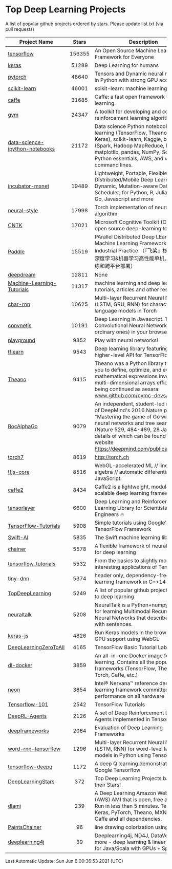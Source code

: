# Top Deep Learning Projects
A list of popular github projects ordered by stars.
Please update list.txt (via pull requests)

|Project Name| Stars | Description |
| ---------- |:-----:| ----------- |
| [tensorflow](https://github.com/tensorflow/tensorflow) | 156355 | An Open Source Machine Learning Framework for Everyone |
| [keras](https://github.com/keras-team/keras) | 51289 | Deep Learning for humans |
| [pytorch](https://github.com/pytorch/pytorch) | 48640 | Tensors and Dynamic neural networks in Python with strong GPU acceleration |
| [scikit-learn](https://github.com/scikit-learn/scikit-learn) | 46001 | scikit-learn: machine learning in Python |
| [caffe](https://github.com/BVLC/caffe) | 31685 | Caffe: a fast open framework for deep learning. |
| [gym](https://github.com/openai/gym) | 24347 | A toolkit for developing and comparing reinforcement learning algorithms. |
| [data-science-ipython-notebooks](https://github.com/donnemartin/data-science-ipython-notebooks) | 21172 | Data science Python notebooks: Deep learning (TensorFlow, Theano, Caffe, Keras), scikit-learn, Kaggle, big data (Spark, Hadoop MapReduce, HDFS), matplotlib, pandas, NumPy, SciPy, Python essentials, AWS, and various command lines. |
| [incubator-mxnet](https://github.com/apache/incubator-mxnet) | 19489 | Lightweight, Portable, Flexible Distributed/Mobile Deep Learning with Dynamic, Mutation-aware Dataflow Dep Scheduler; for Python, R, Julia, Scala, Go, Javascript and more |
| [neural-style](https://github.com/jcjohnson/neural-style) | 17998 | Torch implementation of neural style algorithm |
| [CNTK](https://github.com/microsoft/CNTK) | 17021 | Microsoft Cognitive Toolkit (CNTK), an open source deep-learning toolkit |
| [Paddle](https://github.com/PaddlePaddle/Paddle) | 15519 | PArallel Distributed Deep LEarning: Machine Learning Framework from Industrial Practice （『飞桨』核心框架，深度学习&机器学习高性能单机、分布式训练和跨平台部署） |
| [deepdream](https://github.com/google/deepdream) | 12811 | None |
| [Machine-Learning-Tutorials](https://github.com/ujjwalkarn/Machine-Learning-Tutorials) | 11317 | machine learning and deep learning tutorials, articles and other resources  |
| [char-rnn](https://github.com/karpathy/char-rnn) | 10625 | Multi-layer Recurrent Neural Networks (LSTM, GRU, RNN) for character-level language models in Torch |
| [convnetjs](https://github.com/karpathy/convnetjs) | 10191 | Deep Learning in Javascript. Train Convolutional Neural Networks (or ordinary ones) in your browser. |
| [playground](https://github.com/tensorflow/playground) | 9852 | Play with neural networks! |
| [tflearn](https://github.com/tflearn/tflearn) | 9543 | Deep learning library featuring a higher-level API for TensorFlow. |
| [Theano](https://github.com/Theano/Theano) | 9415 | Theano was a Python library that allows you to define, optimize, and evaluate mathematical expressions involving multi-dimensional arrays efficiently. It is being continued as aesara: www.github.com/pymc-devs/aesara |
| [RocAlphaGo](https://github.com/Rochester-NRT/RocAlphaGo) | 9079 | An independent, student-led replication of DeepMind's 2016 Nature publication, "Mastering the game of Go with deep neural networks and tree search" (Nature 529, 484-489, 28 Jan 2016), details of which can be found on their website https://deepmind.com/publications.html. |
| [torch7](https://github.com/torch/torch7) | 8619 | http://torch.ch |
| [tfjs-core](https://github.com/tensorflow/tfjs-core) | 8516 | WebGL-accelerated ML // linear algebra // automatic differentiation for JavaScript. |
| [caffe2](https://github.com/facebookarchive/caffe2) | 8434 | Caffe2 is a lightweight, modular, and scalable deep learning framework. |
| [tensorlayer](https://github.com/tensorlayer/tensorlayer) | 6600 | Deep Learning and Reinforcement Learning Library for Scientists and Engineers 🔥 |
| [TensorFlow-Tutorials](https://github.com/nlintz/TensorFlow-Tutorials) | 5908 | Simple tutorials using Google's TensorFlow Framework |
| [Swift-AI](https://github.com/Swift-AI/Swift-AI) | 5835 | The Swift machine learning library. |
| [chainer](https://github.com/chainer/chainer) | 5578 | A flexible framework of neural networks for deep learning |
| [tensorflow_tutorials](https://github.com/pkmital/tensorflow_tutorials) | 5532 | From the basics to slightly more interesting applications of Tensorflow |
| [tiny-dnn](https://github.com/tiny-dnn/tiny-dnn) | 5374 | header only, dependency-free deep learning framework in C++14 |
| [TopDeepLearning](https://github.com/aymericdamien/TopDeepLearning) | 5249 | A list of popular github projects related to deep learning |
| [neuraltalk](https://github.com/karpathy/neuraltalk) | 5208 | NeuralTalk is a Python+numpy project for learning Multimodal Recurrent Neural Networks that describe images with sentences. |
| [keras-js](https://github.com/transcranial/keras-js) | 4826 | Run Keras models in the browser, with GPU support using WebGL |
| [DeepLearningZeroToAll](https://github.com/hunkim/DeepLearningZeroToAll) | 4165 | TensorFlow Basic Tutorial Labs |
| [dl-docker](https://github.com/floydhub/dl-docker) | 3859 | An all-in-one Docker image for deep learning. Contains all the popular DL frameworks (TensorFlow, Theano, Torch, Caffe, etc.) |
| [neon](https://github.com/NervanaSystems/neon) | 3854 | Intel® Nervana™ reference deep learning framework committed to best performance on all hardware |
| [Tensorflow-101](https://github.com/sjchoi86/Tensorflow-101) | 2542 | TensorFlow Tutorials |
| [DeepRL-Agents](https://github.com/awjuliani/DeepRL-Agents) | 2126 | A set of Deep Reinforcement Learning Agents implemented in Tensorflow. |
| [deepframeworks](https://github.com/zer0n/deepframeworks) | 2064 | Evaluation of Deep Learning Frameworks |
| [word-rnn-tensorflow](https://github.com/hunkim/word-rnn-tensorflow) | 1296 | Multi-layer Recurrent Neural Networks (LSTM, RNN) for word-level language models in Python using TensorFlow. |
| [tensorflow-deepq](https://github.com/siemanko/tensorflow-deepq) | 1172 | A deep Q learning demonstration using Google Tensorflow |
| [DeepLearningStars](https://github.com/hunkim/DeepLearningStars) | 372 | Top Deep Learning Projects based on their Stars! |
| [dlami](https://github.com/ritchieng/dlami) | 239 | A Deep Learning Amazon Web Service (AWS) AMI that is open, free and works. Run in less than 5 minutes. TensorFlow, Keras, PyTorch, Theano, MXNet, CNTK, Caffe and all dependencies. |
| [PaintsChainer](https://github.com/taizan/PaintsChainer) | 96 | line drawing colorization using chainer |
| [deeplearning4j](https://github.com/deeplearning4j/deeplearning4j) | 39 | Deeplearning4j, ND4J, DataVec and more - deep learning & linear algebra for Java/Scala with GPUs + Spark |

Last Automatic Update: Sun Jun  6 00:36:53 2021 (UTC)

